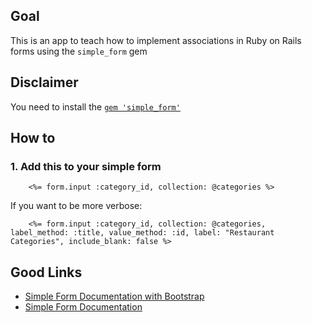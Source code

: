 ## Goal
This is an app to teach how to implement associations in Ruby on Rails forms using the `simple_form` gem

## Disclaimer
You need to install the [`gem 'simple_form'`](https://github.com/heartcombo/simple_form)

## How to
### 1. Add this to your simple form 

```erb
	<%= form.input :category_id, collection: @categories %>
```

If you want to be more verbose:
```erb
	<%= form.input :category_id, collection: @categories, label_method: :title, value_method: :id, label: "Restaurant Categories", include_blank: false %>
```

## Good Links
* [Simple Form Documentation with Bootstrap](http://simple-form-bootstrap.plataformatec.com.br/)
* [Simple Form Documentation](http://simple-form.plataformatec.com.br/)
